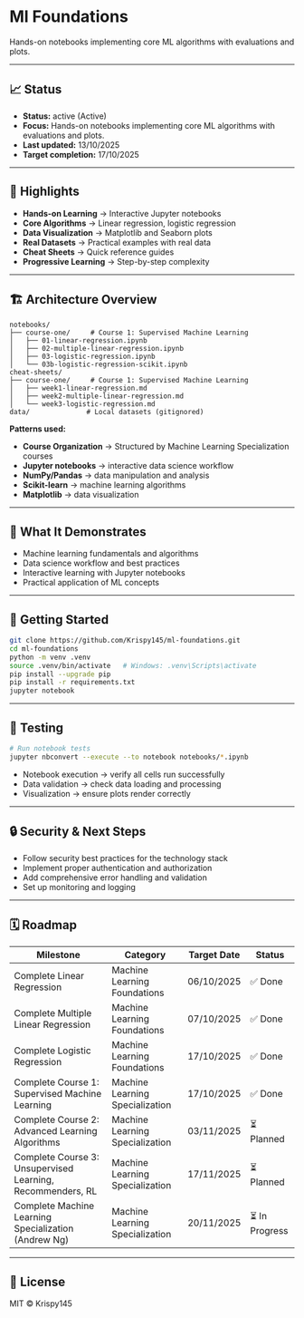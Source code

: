 # Ml Foundations

Hands-on notebooks implementing core ML algorithms with evaluations and plots.

---

## 📈 Status

- **Status:** active (Active)
- **Focus:** Hands-on notebooks implementing core ML algorithms with evaluations and plots.
- **Last updated:** 13/10/2025
- **Target completion:** 17/10/2025

---

## 🔑 Highlights

- **Hands-on Learning** → Interactive Jupyter notebooks
- **Core Algorithms** → Linear regression, logistic regression
- **Data Visualization** → Matplotlib and Seaborn plots
- **Real Datasets** → Practical examples with real data
- **Cheat Sheets** → Quick reference guides
- **Progressive Learning** → Step-by-step complexity

---

## 🏗 Architecture Overview

```
notebooks/
├── course-one/     # Course 1: Supervised Machine Learning
│   ├── 01-linear-regression.ipynb
│   ├── 02-multiple-linear-regression.ipynb
│   ├── 03-logistic-regression.ipynb
│   └── 03b-logistic-regression-scikit.ipynb
cheat-sheets/
├── course-one/     # Course 1: Supervised Machine Learning
│   ├── week1-linear-regression.md
│   ├── week2-multiple-linear-regression.md
│   └── week3-logistic-regression.md
data/              # Local datasets (gitignored)
```

**Patterns used:**

- **Course Organization** → Structured by Machine Learning Specialization courses
- **Jupyter notebooks** → interactive data science workflow
- **NumPy/Pandas** → data manipulation and analysis
- **Scikit-learn** → machine learning algorithms
- **Matplotlib** → data visualization

---

## 📱 What It Demonstrates

- Machine learning fundamentals and algorithms
- Data science workflow and best practices
- Interactive learning with Jupyter notebooks
- Practical application of ML concepts

---

## 🚀 Getting Started

```bash
git clone https://github.com/Krispy145/ml-foundations.git
cd ml-foundations
python -m venv .venv
source .venv/bin/activate   # Windows: .venv\Scripts\activate
pip install --upgrade pip
pip install -r requirements.txt
jupyter notebook
```

---

## 🧪 Testing

```bash
# Run notebook tests
jupyter nbconvert --execute --to notebook notebooks/*.ipynb
```

- Notebook execution → verify all cells run successfully
- Data validation → check data loading and processing
- Visualization → ensure plots render correctly

---

## 🔒 Security & Next Steps

- Follow security best practices for the technology stack
- Implement proper authentication and authorization
- Add comprehensive error handling and validation
- Set up monitoring and logging

---

## 🗓 Roadmap

| Milestone                    | Category              | Target Date | Status     |
| ---------------------------- | --------------------- | ----------- | ---------- |
| Complete Linear Regression | Machine Learning Foundations | 06/10/2025 | ✅ Done |
| Complete Multiple Linear Regression | Machine Learning Foundations | 07/10/2025 | ✅ Done |
| Complete Logistic Regression | Machine Learning Foundations | 17/10/2025 | ✅ Done |
| Complete Course 1: Supervised Machine Learning | Machine Learning Specialization | 17/10/2025 | ✅ Done |
| Complete Course 2: Advanced Learning Algorithms | Machine Learning Specialization | 03/11/2025 | ⏳ Planned |
| Complete Course 3: Unsupervised Learning, Recommenders, RL | Machine Learning Specialization | 17/11/2025 | ⏳ Planned |
| Complete Machine Learning Specialization (Andrew Ng) | Machine Learning Specialization | 20/11/2025 | ⏳ In Progress |


---

## 📄 License

MIT © Krispy145